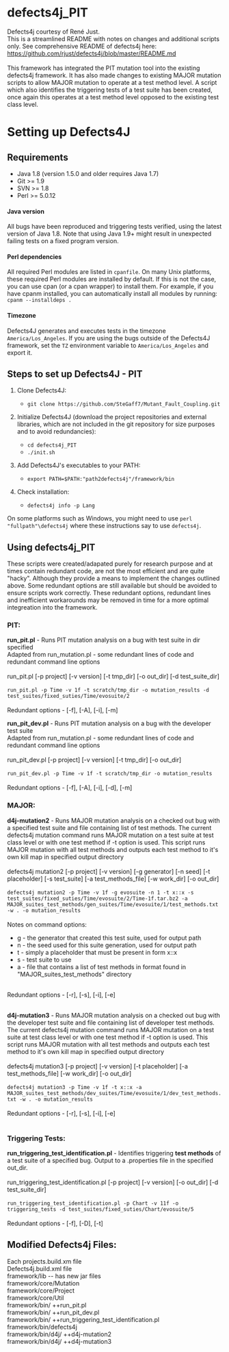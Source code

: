 # defects4j_PIT

Defects4j courtesy of René Just.<br/>
This is a streamlined README with notes on changes and additional scripts only. See comprehensive README of defects4j here: https://github.com/rjust/defects4j/blob/master/README.md <br/>
<br/>
This framework has integrated the PIT mutation tool into the existing defects4j framework. It has also made changes to existing MAJOR mutation scripts to allow MAJOR mutation to operate at a test method level. A script which also identifies the triggering tests of a test suite has been created, once again this operates at a test method level opposed to the existing test class level.

# Setting up Defects4J

## Requirements

 - Java 1.8 (version 1.5.0 and older requires Java 1.7)
 - Git >= 1.9
 - SVN >= 1.8
 - Perl >= 5.0.12

#### Java version
All bugs have been reproduced and triggering tests verified, using the latest
version of Java 1.8.
Note that using Java 1.9+ might result in unexpected failing tests on a fixed
program version. 

#### Perl dependencies
All required Perl modules are listed in `cpanfile`. On many Unix platforms,
these required Perl modules are installed by default. If this is not the case,
you can use cpan (or a cpan wrapper) to install them. For example, if you have
cpanm installed, you can automatically install all modules by running:
`cpanm --installdeps .`

#### Timezone
Defects4J generates and executes tests in the timezone `America/Los_Angeles`.
If you are using the bugs outside of the Defects4J framework, set the `TZ`
environment variable to `America/Los_Angeles` and export it.

## Steps to set up Defects4J - PIT

1. Clone Defects4J:
    - `git clone https://github.com/SteGaff7/Mutant_Fault_Coupling.git`

2. Initialize Defects4J (download the project repositories and external libraries, which are not included in the git repository for size purposes and to avoid redundancies):
    - `cd defects4j_PIT`
    - `./init.sh`

3. Add Defects4J's executables to your PATH:
    - `export PATH=$PATH:"path2defects4j"/framework/bin`

4. Check installation:
    - `defects4j info -p Lang`

On some platforms such as Windows, you might need to use `perl "fullpath"\defects4j`
where these instructions say to use `defects4j`.


## Using defects4j_PIT

These scripts were created/adapated purely for research purpose and at times contain redundant code, are not the most efficient and are quite "hacky". Although they provide a means to implement the changes outlined above. Some redundant options are still available but should be avoided to ensure scripts work correctly. These redundant options, redundant lines and inefficient workarounds may be removed in time for a more optimal integreation into the framework.

### PIT:

**run_pit.pl** - Runs PIT mutation analysis on a bug with test suite in dir specified<br/>
Adapted from run_mutation.pl - some redundant lines of code and redundant command line options<br/>
<br/>
run_pit.pl [-p project] [-v version] [-t tmp_dir] [-o out_dir] [-d test_suite_dir]<br/>
<br/>
`run_pit.pl -p Time -v 1f -t scratch/tmp_dir -o mutation_results -d test_suites/fixed_suties/Time/evosuite/2`<br/>
<br/>
Redundant options - [-f], [-A], [-i], [-m]
<br/>

**run_pit_dev.pl** - Runs PIT mutation analysis on a bug with the developer test suite<br/>
Adapted from run_mutation.pl - some redundant lines of code and redundant command line options<br/>
<br/>
run_pit_dev.pl [-p project] [-v version] [-t tmp_dir] [-o out_dir]<br/>
<br/>
`run_pit_dev.pl -p Time -v 1f -t scratch/tmp_dir -o mutation_results`<br/>
<br/>
Redundant options - [-f], [-A], [-i], [-d], [-m]

### MAJOR:

**d4j-mutation2** - Runs MAJOR mutation analysis on a checked out bug with a specified test suite and file containing list of test methods. The current defects4j mutation command runs MAJOR mutation on a test suite at test class level or with one test method if -t option is used. This script runs MAJOR mutation with all test methods and outputs each test method to it's own kill map in specified output directory<br/>
<br/>
defects4j mutation2 [-p project] [-v version] [-g generator] [-n seed] [-t placeholder] [-s test_suite] [-a test_methods_file] [-w work_dir] [-o out_dir] <br/>
<br/>
`defects4j mutation2 -p Time -v 1f -g evosuite -n 1 -t x::x -s test_suites/fixed_suties/Time/evosuite/2/Time-1f.tar.bz2 -a MAJOR_suites_test_methods/gen_suites/Time/evosuite/1/test_methods.txt -w . -o mutation_results`<br/>
<br/>
Notes on command options:<br/>
- g - the generator that created this test suite, used for output path
- n - the seed used for this suite generation, used for output path
- t - simply a placeholder that must be present in form x::x
- s - test suite to use
- a - file that contains a list of test methods in format found in "MAJOR_suites_test_methods" directory
<br/>
Redundant options - [-r], [-s], [-i], [-e] <br/>
<br/>

**d4j-mutation3** - Runs MAJOR mutation analysis on a checked out bug with the developer test suite and file containing list of developer test methods. The current defects4j mutation command runs MAJOR mutation on a test suite at test class level or with one test method if -t option is used. This script runs MAJOR mutation with all test methods and outputs each test method to it's own kill map in specified output directory<br/>
<br/>
defects4j mutation3 [-p project] [-v version] [-t placeholder] [-a test_methods_file] [-w work_dir] [-o out_dir] <br/>
<br/>
`defects4j mutation3 -p Time -v 1f -t x::x -a MAJOR_suites_test_methods/dev_suites/Time/evosuite/1/dev_test_methods.txt -w . -o mutation_results`<br/>
<br/>
Redundant options - [-r], [-s], [-i], [-e] <br/>
<br/>

### Triggering Tests:

**run_triggering_test_identification.pl** - Identifies triggering **test methods** of a test suite of a specified bug. Output to a .properties file in the specified out_dir.<br/>
<br/>
run_triggering_test_identification.pl [-p project] [-v version] [-o out_dir] [-d test_suite_dir]<br/>
<br/>
`run_triggering_test_identification.pl -p Chart -v 11f -o triggering_tests -d test_suites/fixed_suties/Chart/evosuite/5`<br/>
<br/>
Redundant options - [-f], [-D], [-t]<br/>

## Modified Defects4j Files:

Each projects.build.xm file<br/>
Defects4j.build.xml file<br/>
framework/lib -- has new jar files<br/>
framework/core/Mutation<br/>
framework/core/Project<br/>
framework/core/Util<br/>
framework/bin/ ++run_pit.pl<br/>
framework/bin/ ++run_pit_dev.pl<br/>
framework/bin/ ++run_triggering_test_identification.pl<br/>
framework/bin/defects4j<br/>
framework/bin/d4j/ ++d4j-mutation2<br/>
framework/bin/d4j/ ++d4j-mutation3<br/>
